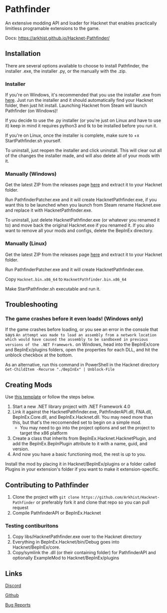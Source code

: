 # Pathfinder

An extensive modding API and loader for Hacknet that enables practically limitless programable extensions to the game.

Docs: https://arkhist.github.io/Hacknet-Pathfinder/

## Installation

There are several options available to choose to install Pathfinder, the installer .exe, the installer .py, or the manually with the .zip.

### Installer

If you're on Windows, it's recommended that you use the installer .exe from [here](https://github.com/Arkhist/Hacknet-Pathfinder/releases). Just run the installer and it should automatically find your Hacknet folder, then just hit install. Launching Hacknet from Steam will launch Pathfinder (on Windows)!

If you decide to use the .py installer (or you're just on Linux and have to use it) keep in mind it requires python3 and tk to be installed before you run it.

If you're on Linux, once the installer is complete, make sure to +x StartPathfinder.sh yourself.

To uninstall, just reopen the installer and click uninstall. This will clear out all of the changes the installer made, and will also delete all of your mods with it.

### Manually (Windows)

Get the latest ZIP from the releases page [here](https://github.com/Arkhist/Hacknet-Pathfinder/releases) and extract it to your Hacknet folder.

Run PathfinderPatcher.exe and it will create HacknetPathfinder.exe, if you want this to be launched when you launch from Steam rename Hacknet.exe and replace it with HacknetPathfinder.exe.

To uninstall, just delete HacknetPathfinder.exe (or whatever you renamed it to) and move back the original Hacknet.exe if you renamed it. If you also want to remove all your mods and configs, delete the BepInEx directory.

### Manually (Linux)

Get the latest ZIP from the releases page [here](https://github.com/Arkhist/Hacknet-Pathfinder/releases) and extract it to your Hacknet folder.

Run PathfinderPatcher.exe and it will create HacknetPathfinder.exe.

Copy `Hacknet.bin.x86_64` to `HacknetPathfinder.bin.x86_64`

Make StartPathfinder.sh executable and run it.

## Troubleshooting

### The game crashes before it even loads! (Windows only)

If the game crashes before loading, or you see an error in the console that says `An attempt was made to load an assembly from a network location which would have caused the assembly to be sandboxed in previous versions of the .NET Framework.` on Windows, head into the BepInEx/core and BepInEx/plugins folders, open the properties for each DLL, and hit the unblock checkbox at the bottom.

As an alternative, run this command in PowerShell in the Hacknet directory `Get-ChildItem -Recurse "./BepInEx" | Unblock-File`

## Creating Mods

Use [this template](https://github.com/Windows10CE/HacknetPluginTemplate) or follow the steps below.

1. Start a new .NET library project with .NET Framework 4.0
2. Link it against the HacknetPathfinder.exe, PathfinderAPI.dll, FNA.dll, BepInEx.Core.dll, and BepInEx.Hacknet.dll. You may need more than this, but that's the reccomended set to begin on a simple mod.
    * You may need to go into the project options and set the project to target the x86 platform
3. Create a class that inherits from BepInEx.Hacknet.HacknetPlugin, and add the BepInEx.BepInPlugin attribute to it with a name, guid, and version.
4. And now you have a basic functioning mod, the rest is up to you.

Install the mod by placing it in Hacknet/BepInEx/plugins or a folder called Plugins in your extension's folder if you want to make it extension-specific.

## Contributing to Pathfinder

1. Clone the project with `git clone https://github.com/Arkhist/Hacknet-Pathfinder` or preferably fork it and clone that repo so you can pull request
2. Compile PathfinderAPI or BepInEx.Hacknet

### Testing contiburitons

1. Copy libs/HacknetPathfinder.exe over to the Hacknet directory
2. Everything in BepInEx.Hacknet/bin/Debug goes into Hacknet/BepInEx/core.
3. Copy/symlink the .dll (or their containing folder) for PathfinderAPI and optionally ExampleMod to Hacknet/BepInEx/plugins

## Links

[Discord](https://discord.gg/65SaxGg)

[Github](https://github.com/Arkhist/Hacknet-Pathfinder)

[Bug Reports](https://github.com/Arkhist/Hacknet-Pathfinder/issues)
